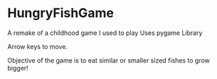 # HungryFishGame
A remake of a childhood game I used to play
Uses pygame Library

Arrow keys to move.

Objective of the game is to eat similar or smaller sized fishes to grow bigger!
